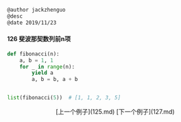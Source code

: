 ```markdown
@author jackzhenguo
@desc 
@date 2019/11/23
```

#### 126 斐波那契数列前n项

```python
def fibonacci(n):
    a, b = 1, 1
    for _ in range(n):
        yield a
        a, b = b, a + b


list(fibonacci(5))  # [1, 1, 2, 3, 5]
```

<center>[上一个例子](125.md)    [下一个例子](127.md)</center>
